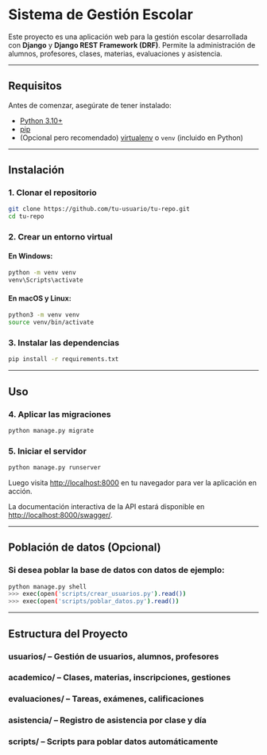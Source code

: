 # Sistema de Gestión Escolar

Este proyecto es una aplicación web para la gestión escolar desarrollada con **Django** y **Django REST Framework (DRF)**. Permite la administración de alumnos, profesores, clases, materias, evaluaciones y asistencia.

---

## Requisitos

Antes de comenzar, asegúrate de tener instalado:

- [Python 3.10+](https://www.python.org/downloads/)
- [pip](https://pip.pypa.io/en/stable/)
- (Opcional pero recomendado) [virtualenv](https://virtualenv.pypa.io/en/stable/) o `venv` (incluido en Python)

---

## Instalación

### 1. Clonar el repositorio

```bash
git clone https://github.com/tu-usuario/tu-repo.git
cd tu-repo
```

### 2. Crear un entorno virtual

#### En Windows:
```bash
python -m venv venv
venv\Scripts\activate
```

#### En macOS y Linux:
```bash
python3 -m venv venv
source venv/bin/activate
```

### 3. Instalar las dependencias
```bash
pip install -r requirements.txt
```

---

## Uso

### 4. Aplicar las migraciones
```bash
python manage.py migrate
```

### 5. Iniciar el servidor
```bash
python manage.py runserver
```

Luego visita [http://localhost:8000](http://localhost:8000) en tu navegador para ver la aplicación en acción.

La documentación interactiva de la API estará disponible en [http://localhost:8000/swagger/](http://localhost:8000/swagger/).

---

## Población de datos (Opcional)

### Si desea poblar la base de datos con datos de ejemplo:

```bash
python manage.py shell
>>> exec(open('scripts/crear_usuarios.py').read())
>>> exec(open('scripts/poblar_datos.py').read())
```

---

## Estructura del Proyecto

###    usuarios/ – Gestión de usuarios, alumnos, profesores

###    academico/ – Clases, materias, inscripciones, gestiones

###    evaluaciones/ – Tareas, exámenes, calificaciones

###    asistencia/ – Registro de asistencia por clase y día

###    scripts/ – Scripts para poblar datos automáticamente